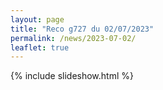 ```yaml
---
layout: page
title: "Reco g727 du 02/07/2023"
permalink: /news/2023-07-02/
leaflet: true
---
```

{% include slideshow.html %}